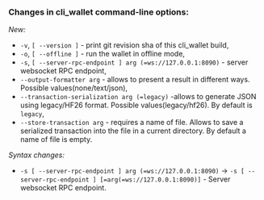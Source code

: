 ### Changes in cli_wallet **command-line** options:

*New:*
- `-v`, `[ --version ]` - print git revision sha of this cli_wallet build,
- `-o`, `[ --offline ]`  - run the wallet in offline mode,
- `-s`, `[ --server-rpc-endpoint ] arg (=ws://127.0.0.1:8090)` - server websocket RPC endpoint,
- `--output-formatter arg` - allows to present a result in different ways. Possible values(none/text/json),
- `--transaction-serialization arg (=legacy)` -allows to generate JSON using legacy/HF26 format. Possible values(legacy/hf26). By default is `legacy`,
- `--store-transaction arg` - requires a name of file. Allows to save a serialized transaction into the file in a current directory. By default a name of file is empty.

*Syntax changes:*
- `-s [ --server-rpc-endpoint ] arg (=ws://127.0.0.1:8090)` -> `-s [ --server-rpc-endpoint ] [=arg(=ws://127.0.0.1:8090)]` - Server websocket RPC endpoint.

